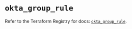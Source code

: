 # `okta_group_rule`

Refer to the Terraform Registry for docs: [`okta_group_rule`](https://registry.terraform.io/providers/okta/okta/4.8.0/docs/resources/group_rule).
